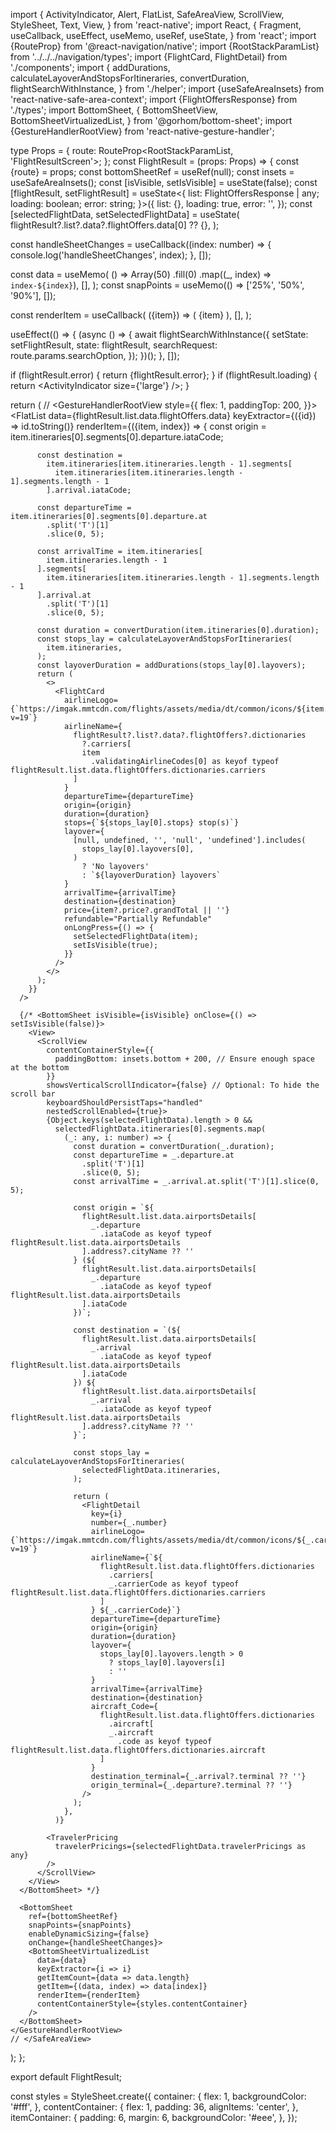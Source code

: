 import {
ActivityIndicator,
Alert,
FlatList,
SafeAreaView,
ScrollView,
StyleSheet,
Text,
View,
} from 'react-native';
import React, {
Fragment,
useCallback,
useEffect,
useMemo,
useRef,
useState,
} from 'react';
import {RouteProp} from '@react-navigation/native';
import {RootStackParamList} from '../../../navigation/types';
import {FlightCard, FlightDetail} from './components';
import {
addDurations,
calculateLayoverAndStopsForItineraries,
convertDuration,
flightSearchWithInstance,
} from './helper';
import {useSafeAreaInsets} from 'react-native-safe-area-context';
import {FlightOffersResponse} from './types';
import BottomSheet, {
BottomSheetView,
BottomSheetVirtualizedList,
} from '@gorhom/bottom-sheet';
import {GestureHandlerRootView} from 'react-native-gesture-handler';

type Props = {
route: RouteProp<RootStackParamList, 'FlightResultScreen'>;
};
const FlightResult = (props: Props) => {
const {route} = props;
const bottomSheetRef = useRef<BottomSheet>(null);
const insets = useSafeAreaInsets();
const [isVisible, setIsVisible] = useState(false);
const [flightResult, setFlightResult] = useState<{
list: FlightOffersResponse | any;
loading: boolean;
error: string;
}>({
list: {},
loading: true,
error: '',
});
const [selectedFlightData, setSelectedFlightData] = useState(
flightResult?.list?.data?.flightOffers.data[0] ?? {},
);

const handleSheetChanges = useCallback((index: number) => {
console.log('handleSheetChanges', index);
}, []);

const data = useMemo(
() =>
Array(50)
.fill(0)
.map((\_, index) => `index-${index}`),
[],
);
const snapPoints = useMemo(() => ['25%', '50%', '90%'], []);

const renderItem = useCallback(
({item}) => (
<View style={styles.itemContainer}>
<Text>{item}</Text>
</View>
),
[],
);

useEffect(() => {
(async () => {
await flightSearchWithInstance({
setState: setFlightResult,
state: flightResult,
searchRequest: route.params.searchOption,
});
})();
}, []);

if (flightResult.error) {
return <Text>{flightResult.error}</Text>;
}
if (flightResult.loading) {
return <ActivityIndicator size={'large'} />;
}

return (
// <SafeAreaView style={styles.container}>
<GestureHandlerRootView
style={{
        flex: 1,
        paddingTop: 200,
      }}>
<FlatList
data={flightResult.list.data.flightOffers.data}
keyExtractor={({id}) => id.toString()}
renderItem={({item, index}) => {
const origin = item.itineraries[0].segments[0].departure.iataCode;

          const destination =
            item.itineraries[item.itineraries.length - 1].segments[
              item.itineraries[item.itineraries.length - 1].segments.length - 1
            ].arrival.iataCode;

          const departureTime = item.itineraries[0].segments[0].departure.at
            .split('T')[1]
            .slice(0, 5);

          const arrivalTime = item.itineraries[
            item.itineraries.length - 1
          ].segments[
            item.itineraries[item.itineraries.length - 1].segments.length - 1
          ].arrival.at
            .split('T')[1]
            .slice(0, 5);

          const duration = convertDuration(item.itineraries[0].duration);
          const stops_lay = calculateLayoverAndStopsForItineraries(
            item.itineraries,
          );
          const layoverDuration = addDurations(stops_lay[0].layovers);
          return (
            <>
              <FlightCard
                airlineLogo={`https://imgak.mmtcdn.com/flights/assets/media/dt/common/icons/${item.validatingAirlineCodes[0]}.png?v=19`}
                airlineName={
                  flightResult?.list?.data?.flightOffers?.dictionaries
                    ?.carriers[
                    item
                      .validatingAirlineCodes[0] as keyof typeof flightResult.list.data.flightOffers.dictionaries.carriers
                  ]
                }
                departureTime={departureTime}
                origin={origin}
                duration={duration}
                stops={`${stops_lay[0].stops} stop(s)`}
                layover={
                  [null, undefined, '', 'null', 'undefined'].includes(
                    stops_lay[0].layovers[0],
                  )
                    ? 'No layovers'
                    : `${layoverDuration} layovers`
                }
                arrivalTime={arrivalTime}
                destination={destination}
                price={item?.price?.grandTotal || ''}
                refundable="Partially Refundable"
                onLongPress={() => {
                  setSelectedFlightData(item);
                  setIsVisible(true);
                }}
              />
            </>
          );
        }}
      />

      {/* <BottomSheet isVisible={isVisible} onClose={() => setIsVisible(false)}>
        <View>
          <ScrollView
            contentContainerStyle={{
              paddingBottom: insets.bottom + 200, // Ensure enough space at the bottom
            }}
            showsVerticalScrollIndicator={false} // Optional: To hide the scroll bar
            keyboardShouldPersistTaps="handled"
            nestedScrollEnabled={true}>
            {Object.keys(selectedFlightData).length > 0 &&
              selectedFlightData.itineraries[0].segments.map(
                (_: any, i: number) => {
                  const duration = convertDuration(_.duration);
                  const departureTime = _.departure.at
                    .split('T')[1]
                    .slice(0, 5);
                  const arrivalTime = _.arrival.at.split('T')[1].slice(0, 5);

                  const origin = `${
                    flightResult.list.data.airportsDetails[
                      _.departure
                        .iataCode as keyof typeof flightResult.list.data.airportsDetails
                    ].address?.cityName ?? ''
                  } (${
                    flightResult.list.data.airportsDetails[
                      _.departure
                        .iataCode as keyof typeof flightResult.list.data.airportsDetails
                    ].iataCode
                  })`;

                  const destination = `(${
                    flightResult.list.data.airportsDetails[
                      _.arrival
                        .iataCode as keyof typeof flightResult.list.data.airportsDetails
                    ].iataCode
                  }) ${
                    flightResult.list.data.airportsDetails[
                      _.arrival
                        .iataCode as keyof typeof flightResult.list.data.airportsDetails
                    ].address?.cityName ?? ''
                  }`;

                  const stops_lay = calculateLayoverAndStopsForItineraries(
                    selectedFlightData.itineraries,
                  );

                  return (
                    <FlightDetail
                      key={i}
                      number={_.number}
                      airlineLogo={`https://imgak.mmtcdn.com/flights/assets/media/dt/common/icons/${_.carrierCode}.png?v=19`}
                      airlineName={`${
                        flightResult.list.data.flightOffers.dictionaries
                          .carriers[
                          _.carrierCode as keyof typeof flightResult.list.data.flightOffers.dictionaries.carriers
                        ]
                      } ${_.carrierCode}`}
                      departureTime={departureTime}
                      origin={origin}
                      duration={duration}
                      layover={
                        stops_lay[0].layovers.length > 0
                          ? stops_lay[0].layovers[i]
                          : ''
                      }
                      arrivalTime={arrivalTime}
                      destination={destination}
                      aircraft_Code={
                        flightResult.list.data.flightOffers.dictionaries
                          .aircraft[
                          _.aircraft
                            .code as keyof typeof flightResult.list.data.flightOffers.dictionaries.aircraft
                        ]
                      }
                      destination_terminal={_.arrival?.terminal ?? ''}
                      origin_terminal={_.departure?.terminal ?? ''}
                    />
                  );
                },
              )}

            <TravelerPricing
              travelerPricings={selectedFlightData.travelerPricings as any}
            />
          </ScrollView>
        </View>
      </BottomSheet> */}

      <BottomSheet
        ref={bottomSheetRef}
        snapPoints={snapPoints}
        enableDynamicSizing={false}
        onChange={handleSheetChanges}>
        <BottomSheetVirtualizedList
          data={data}
          keyExtractor={i => i}
          getItemCount={data => data.length}
          getItem={(data, index) => data[index]}
          renderItem={renderItem}
          contentContainerStyle={styles.contentContainer}
        />
      </BottomSheet>
    </GestureHandlerRootView>
    // </SafeAreaView>

);
};

export default FlightResult;

const styles = StyleSheet.create({
container: {
flex: 1,
backgroundColor: '#fff',
},
contentContainer: {
flex: 1,
padding: 36,
alignItems: 'center',
},
itemContainer: {
padding: 6,
margin: 6,
backgroundColor: '#eee',
},
});
